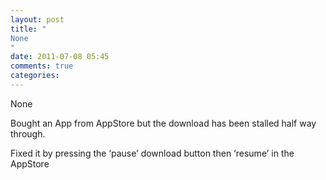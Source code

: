 ```yaml
---
layout: post
title: "
None
"
date: 2011-07-08 05:45
comments: true
categories: 
---
```


None


Bought an App from AppStore but the download has been stalled half way through. 


Fixed it by pressing the ‘pause’ download button then ‘resume’ in the AppStore 

